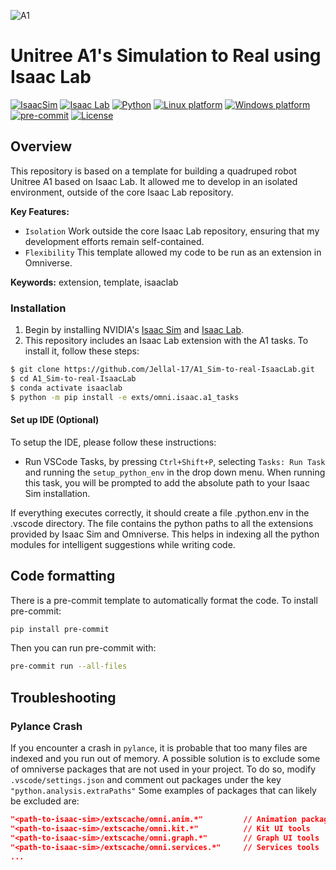 ![A1](/Capture1.png)
# Unitree A1's Simulation to Real using Isaac Lab 

[![IsaacSim](https://img.shields.io/badge/IsaacSim-4.2.0-silver.svg)](https://docs.omniverse.nvidia.com/isaacsim/latest/overview.html)
[![Isaac Lab](https://img.shields.io/badge/IsaacLab-1.2.0-silver)](https://isaac-sim.github.io/IsaacLab)
[![Python](https://img.shields.io/badge/python-3.10-blue.svg)](https://docs.python.org/3/whatsnew/3.10.html)
[![Linux platform](https://img.shields.io/badge/platform-linux--64-orange.svg)](https://releases.ubuntu.com/20.04/)
[![Windows platform](https://img.shields.io/badge/platform-windows--64-orange.svg)](https://www.microsoft.com/en-us/)
[![pre-commit](https://img.shields.io/badge/pre--commit-enabled-brightgreen?logo=pre-commit&logoColor=white)](https://pre-commit.com/)
[![License](https://img.shields.io/badge/license-MIT-yellow.svg)](https://opensource.org/license/mit)

## Overview

This repository is based on a template for building a quadruped robot Unitree A1 based on Isaac Lab. It allowed me to develop in an isolated environment, outside of the core Isaac Lab repository.

**Key Features:**

- `Isolation` Work outside the core Isaac Lab repository, ensuring that my development efforts remain self-contained.
- `Flexibility` This template allowed my code to be run as an extension in Omniverse.

**Keywords:** extension, template, isaaclab


### Installation
1. Begin by installing NVIDIA's [Isaac Sim](https://docs.omniverse.nvidia.com/isaacsim/latest/installation/install_workstation.html) and [Isaac Lab](https://isaac-sim.github.io/IsaacLab/source/setup/installation/binaries_installation.html).
2. This repository includes an Isaac Lab extension with the A1 tasks. To install it, follow these steps:

```bash
$ git clone https://github.com/Jellal-17/A1_Sim-to-real-IsaacLab.git
$ cd A1_Sim-to-real-IsaacLab
$ conda activate isaaclab
$ python -m pip install -e exts/omni.isaac.a1_tasks
```


#### Set up IDE (Optional)

To setup the IDE, please follow these instructions:

- Run VSCode Tasks, by pressing `Ctrl+Shift+P`, selecting `Tasks: Run Task` and running the `setup_python_env` in the drop down menu. When running this task, you will be prompted to add the absolute path to your Isaac Sim installation.

If everything executes correctly, it should create a file .python.env in the .vscode directory. The file contains the python paths to all the extensions provided by Isaac Sim and Omniverse. This helps in indexing all the python modules for intelligent suggestions while writing code.




## Code formatting

There is a pre-commit template to automatically format the code.
To install pre-commit:

```bash
pip install pre-commit
```

Then you can run pre-commit with:

```bash
pre-commit run --all-files
```


## Troubleshooting
### Pylance Crash

If you encounter a crash in `pylance`, it is probable that too many files are indexed and you run out of memory.
A possible solution is to exclude some of omniverse packages that are not used in your project.
To do so, modify `.vscode/settings.json` and comment out packages under the key `"python.analysis.extraPaths"`
Some examples of packages that can likely be excluded are:

```json
"<path-to-isaac-sim>/extscache/omni.anim.*"         // Animation packages
"<path-to-isaac-sim>/extscache/omni.kit.*"          // Kit UI tools
"<path-to-isaac-sim>/extscache/omni.graph.*"        // Graph UI tools
"<path-to-isaac-sim>/extscache/omni.services.*"     // Services tools
...
```
